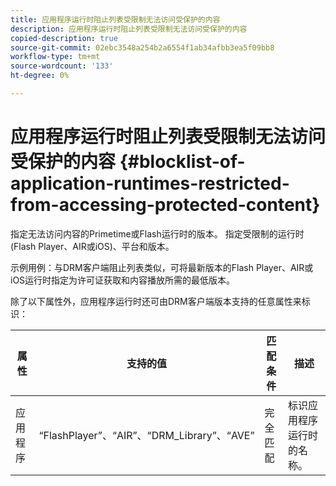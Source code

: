 ```yaml
---
title: 应用程序运行时阻止列表受限制无法访问受保护的内容
description: 应用程序运行时阻止列表受限制无法访问受保护的内容
copied-description: true
source-git-commit: 02ebc3548a254b2a6554f1ab34afbb3ea5f09bb8
workflow-type: tm+mt
source-wordcount: '133'
ht-degree: 0%

---
```


# 应用程序运行时阻止列表受限制无法访问受保护的内容 {#blocklist-of-application-runtimes-restricted-from-accessing-protected-content}

指定无法访问内容的Primetime或Flash运行时的版本。 指定受限制的运行时(Flash Player、AIR或iOS)、平台和版本。

示例用例：与DRM客户端阻止列表类似，可将最新版本的Flash Player、AIR或iOS运行时指定为许可证获取和内容播放所需的最低版本。

除了以下属性外，应用程序运行时还可由DRM客户端版本支持的任意属性来标识：

| **属性** | **支持的值** | **匹配条件** | **描述** |
|---|---|---|---|
| 应用程序 | “FlashPlayer”、“AIR”、“DRM_Library”、“AVE” | 完全匹配 | 标识应用程序运行时的名称。 |
